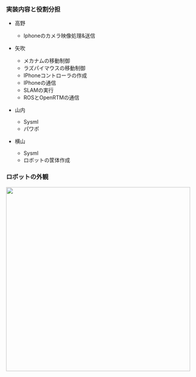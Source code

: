 ### 実装内容と役割分担

- 高野
  - Iphoneのカメラ映像処理&送信

- 矢吹
  - メカナムの移動制御
  - ラズパイマウスの移動制御
  - IPhoneコントローラの作成
  - IPhoneの通信
  - SLAMの実行
  - ROSとOpenRTMの通信

- 山内
  - Sysml
  - パワポ

- 横山
  - Sysml
  - ロボットの筐体作成


### ロボットの外観
<img src="https://github.com/user-attachments/assets/f2781f5a-92fd-4844-88d8-0e954cdc8162" width="500">
